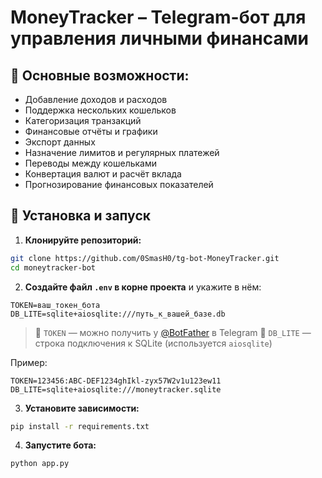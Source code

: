 # MoneyTracker – Telegram-бот для управления личными финансами


## 📌 Основные возможности:
- Добавление доходов и расходов
- Поддержка нескольких кошельков
- Категоризация транзакций
- Финансовые отчёты и графики
- Экспорт данных
- Назначение лимитов и регулярных платежей
- Переводы между кошельками
- Конвертация валют и расчёт вклада
- Прогнозирование финансовых показателей


## 🚀 Установка и запуск

1. **Клонируйте репозиторий:**

```bash
git clone https://github.com/0SmasH0/tg-bot-MoneyTracker.git
cd moneytracker-bot
```

2. **Создайте файл `.env` в корне проекта** и укажите в нём:

```env
TOKEN=ваш_токен_бота
DB_LITE=sqlite+aiosqlite:///путь_к_вашей_базе.db
```

> 🔑 `TOKEN` — можно получить у [@BotFather](https://t.me/BotFather) в Telegram
> 📂 `DB_LITE` — строка подключения к SQLite (используется `aiosqlite`)

Пример:

```env
TOKEN=123456:ABC-DEF1234ghIkl-zyx57W2v1u123ew11
DB_LITE=sqlite+aiosqlite:///moneytracker.sqlite
```

3. **Установите зависимости:**

```bash
pip install -r requirements.txt
```

4. **Запустите бота:**

```bash
python app.py
```
